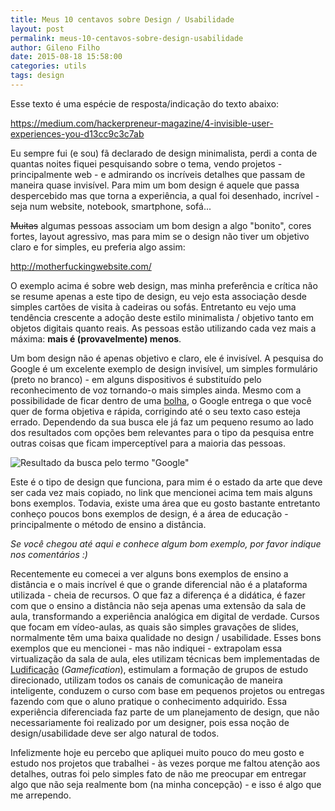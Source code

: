 ```yaml
---
title: Meus 10 centavos sobre Design / Usabilidade
layout: post
permalink: meus-10-centavos-sobre-design-usabilidade
author: Gileno Filho
date: 2015-08-18 15:58:00
categories: utils
tags: design
---
```


Esse texto é uma espécie de resposta/indicação do texto abaixo:

https://medium.com/hackerpreneur-magazine/4-invisible-user-experiences-you-d13cc9c3c7ab

Eu sempre fui (e sou) fã declarado de design minimalista, perdi a conta de quantas noites fiquei pesquisando sobre o tema, vendo projetos - principalmente web - e admirando os incríveis detalhes que passam de maneira quase invisível. Para mim um bom design é aquele que passa despercebido mas que torna a experiência, a qual foi desenhado, incrível - seja num website, notebook, smartphone, sofá...

~~Muitas~~ algumas pessoas associam um bom design a algo "bonito", cores fortes, layout agressivo, mas para mim se o design não tiver um objetivo claro e for simples, eu preferia algo assim:

http://motherfuckingwebsite.com/

O exemplo acima é sobre web design, mas minha preferência e crítica não se resume apenas a este tipo de design, eu vejo esta associação desde simples cartões de visita à cadeiras ou sofás. Entretanto eu vejo uma tendência crescente a adoção deste estilo minimalista / objetivo tanto em objetos digitais quanto reais. As pessoas estão utilizando cada vez mais a máxima: **mais é (provavelmente) menos**.

Um bom design não é apenas objetivo e claro, ele é invisível. A pesquisa do Google é um excelente exemplo de design invisível, um simples formulário (preto no branco) - em alguns dispositivos é substituído pelo reconhecimento de voz tornando-o mais simples ainda. Mesmo com a possibilidade de ficar dentro de uma [bolha](https://en.wikipedia.org/wiki/Filter_bubble), o Google entrega o que você quer de forma objetiva e rápida, corrigindo até o seu texto caso esteja errado. Dependendo da sua busca ele já faz um pequeno resumo ao lado dos resultados com opções bem relevantes para o tipo da pesquisa entre outras coisas que ficam imperceptível para a maioria das pessoas.

![Resultado da busca pelo termo "Google"](/content/images/2015/08/Screen-Shot-2015-08-14-at-18-23-27.png)

Este é o tipo de design que funciona, para mim é o estado da arte que deve ser cada vez mais copiado, no link que mencionei acima tem mais alguns bons exemplos. Todavia, existe uma área que eu gosto bastante entretanto conheço poucos bons exemplos de design, é a área de educação - principalmente o método de ensino a distância.

*Se você chegou até aqui e conhece algum bom exemplo, por favor indique nos comentários :)*

Recentemente eu comecei a ver alguns bons exemplos de ensino a distância e o mais incrível é que o grande diferencial não é a plataforma utilizada - cheia de recursos. O que faz a diferença é a didática, é fazer com que o ensino a distância não seja apenas uma extensão da sala de aula, transformando a experiência analógica em digital de verdade. Cursos que focam em vídeo-aulas, as quais são simples gravações de slides, normalmente têm uma baixa qualidade no design / usabilidade. Esses bons exemplos que eu mencionei - mas não indiquei - extrapolam essa virtualização da sala de aula, eles utilizam técnicas bem implementadas de [Ludificação](https://pt.wikipedia.org/wiki/Ludifica%C3%A7%C3%A3o) (*Gamefication*),  estimulam a formação de grupos de estudo direcionado, utilizam todos os canais de comunicação de maneira inteligente, conduzem o curso com base em pequenos projetos ou entregas fazendo com que o aluno pratique o conhecimento adquirido. Essa experiência diferenciada faz parte de um planejamento de design, que não necessariamente foi realizado por um designer, pois essa noção de design/usabilidade deve ser algo natural de todos.

Infelizmente hoje eu percebo que apliquei muito pouco do meu gosto e estudo nos projetos que trabalhei - às vezes porque me faltou atenção aos detalhes, outras foi pelo simples fato de não me preocupar em entregar algo que não seja realmente bom (na minha concepção) - e isso é algo que me arrependo.
